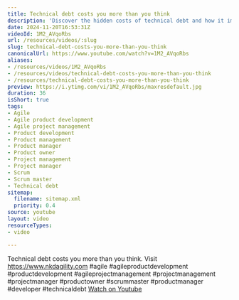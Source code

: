 ```yaml
---
title: Technical debt costs you more than you think
description: 'Discover the hidden costs of technical debt and how it impacts your projects. Learn more at nkdagility.com! #agile #projectmanagement #technicaldebt'
date: 2024-11-20T16:53:31Z
videoId: 1M2_AVqoRbs
url: /resources/videos/:slug
slug: technical-debt-costs-you-more-than-you-think
canonicalUrl: https://www.youtube.com/watch?v=1M2_AVqoRbs
aliases:
- /resources/videos/1M2_AVqoRbs
- /resources/videos/technical-debt-costs-you-more-than-you-think
- /resources/technical-debt-costs-you-more-than-you-think
preview: https://i.ytimg.com/vi/1M2_AVqoRbs/maxresdefault.jpg
duration: 36
isShort: true
tags:
- Agile
- Agile product development
- Agile project management
- Product development
- Product management
- Product manager
- Product owner
- Project management
- Project manager
- Scrum
- Scrum master
- Technical debt
sitemap:
  filename: sitemap.xml
  priority: 0.4
source: youtube
layout: video
resourceTypes:
- video

---
```

 Technical debt costs you more than you think. Visit https://www.nkdagility.com #agile #agileproductdevelopment #productdevelopment #agileprojectmanagement #projectmanagement #projectmanager #productowner #scrummaster #productmanager #developer #technicaldebt 
 [Watch on Youtube](https://www.youtube.com/watch?v=1M2_AVqoRbs)
